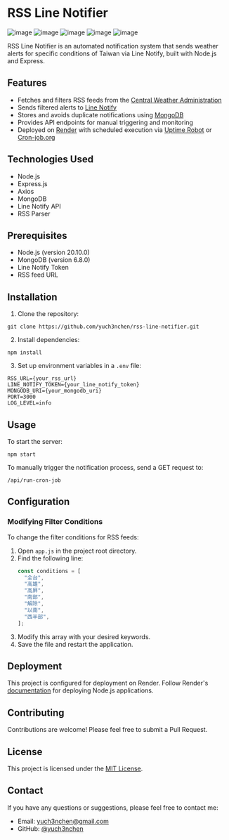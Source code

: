 # RSS Line Notifier

![image](https://img.shields.io/badge/Node%20js-339933?style=for-the-badge&logo=nodedotjs&logoColor=white)
![image](https://img.shields.io/badge/Express%20js-000000?style=for-the-badge&logo=express&logoColor=white)
![image](https://img.shields.io/badge/axios-671ddf?&style=for-the-badge&logo=axios&logoColor=white)
![image](https://img.shields.io/badge/RSS-FFA500?style=for-the-badge&logo=rss&logoColor=white)
![image](https://img.shields.io/badge/Line-00C300?style=for-the-badge&logo=line&logoColor=white)

RSS Line Notifier is an automated notification system that sends weather alerts for specific conditions of Taiwan via Line Notify, built with Node.js and Express.

## Features

- Fetches and filters RSS feeds from the [Central Weather Administration](https://www.cwa.gov.tw/V8/C/S/eservice/rss.html)
- Sends filtered alerts to [Line Notify](https://notify-bot.line.me/doc/en/)
- Stores and avoids duplicate notifications using [MongoDB](https://www.mongodb.com/)
- Provides API endpoints for manual triggering and monitoring
- Deployed on [Render](https://render.com/) with scheduled execution via [Uptime Robot](https://uptimerobot.com/) or [Cron-job.org](https://cron-job.org/)

## Technologies Used

- Node.js
- Express.js
- Axios
- MongoDB
- Line Notify API
- RSS Parser

## Prerequisites

- Node.js (version 20.10.0)
- MongoDB (version 6.8.0)
- Line Notify Token
- RSS feed URL

## Installation

1. Clone the repository:

```
git clone https://github.com/yuch3nchen/rss-line-notifier.git
```

2. Install dependencies:

```
npm install
```

3. Set up environment variables in a `.env` file:

```
RSS_URL={your_rss_url}
LINE_NOTIFY_TOKEN={your_line_notify_token}
MONGODB_URI={your_mongodb_uri}
PORT=3000
LOG_LEVEL=info
```

## Usage

To start the server:

```
npm start
```

To manually trigger the notification process, send a GET request to:

```
/api/run-cron-job
```

## Configuration

### Modifying Filter Conditions

To change the filter conditions for RSS feeds:

1. Open `app.js` in the project root directory.
2. Find the following line:
   ```javascript
   const conditions = [
     "全台",
     "高雄",
     "高屏",
     "南部",
     "解除",
     "以南",
     "西半部",
   ];
   ```
3. Modify this array with your desired keywords.
4. Save the file and restart the application.

## Deployment

This project is configured for deployment on Render. Follow Render's [documentation](https://docs.render.com/) for deploying Node.js applications.

## Contributing

Contributions are welcome! Please feel free to submit a Pull Request.

## License

This project is licensed under the [MIT License](LICENSE).

## Contact

If you have any questions or suggestions, please feel free to contact me:

- Email: yuch3nchen@gmail.com
- GitHub: [@yuch3nchen](https://github.com/yuch3nchen)
